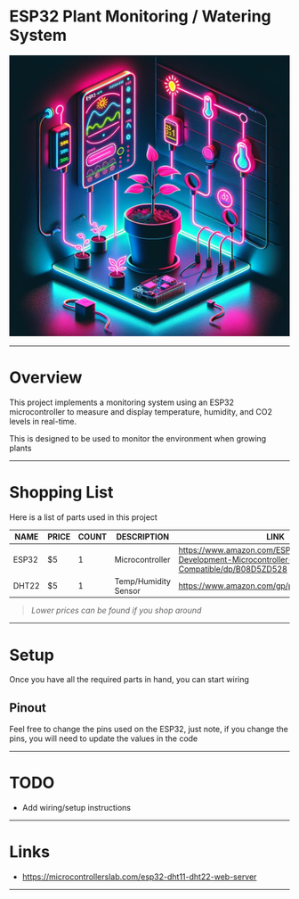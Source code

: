 # ESP32 Plant Monitoring / Watering System

![ESP32 Plant Monitoring Project Image](/static/img/project.png)

---

# Overview

This project implements a monitoring system using an ESP32 microcontroller to measure and display temperature, humidity, and CO2 levels in real-time.

This is designed to be used to monitor the environment when growing plants

---

# Shopping List

Here is a list of parts used in this project

| NAME  | PRICE | COUNT | DESCRIPTION | LINK                                                                                                |
|-------|-------|-------|-------------|-----------------------------------------------------------------------------------------------------|
| ESP32 | $5    | 1     | Microcontroller      | https://www.amazon.com/ESP-WROOM-31-Development-Microcontroller-Integrated-Compatible/dp/B08D5ZD528 |
| DHT22 | $5    | 1     | Temp/Humidity Sensor | https://www.amazon.com/gp/product/B0795F19W6                                                        |

> *Lower prices can be found if you shop around*

---

# Setup

Once you have all the required parts in hand, you can start wiring


## Pinout

Feel free to change the pins used on the ESP32, just note, if you change the pins, you will need to update the values in the code




---

# TODO

* Add wiring/setup instructions

---

# Links

* https://microcontrollerslab.com/esp32-dht11-dht22-web-server

---

